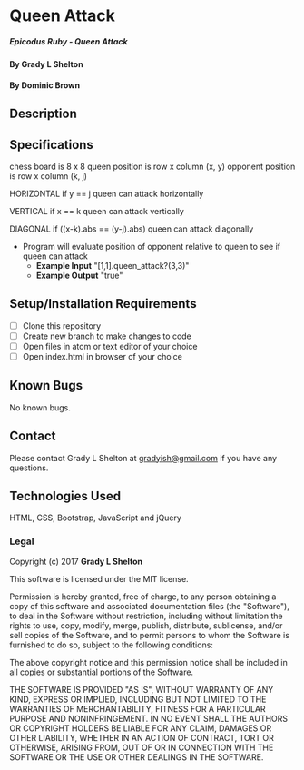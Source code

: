 # Queen Attack

##### Epicodus Ruby - Queen Attack

#### By Grady L Shelton
#### By Dominic Brown

## Description

## Specifications

chess board is 8 x 8
queen position is row x column (x, y)
opponent position is row x column (k, j)

HORIZONTAL
if y == j queen can attack horizontally

VERTICAL
if x == k queen can attack vertically

DIAGONAL
if ((x-k).abs == (y-j).abs) queen can attack diagonally

* Program will evaluate position of opponent relative to queen to see if queen can attack
  * **Example Input** "[1,1].queen_attack?(3,3)"
  * **Example Output** "true"



## Setup/Installation Requirements

- [ ] Clone this repository
- [ ] Create new branch to make changes to code
- [ ] Open files in atom or text editor of your choice
- [ ] Open index.html in browser of your choice

## Known Bugs
No known bugs.

## Contact

Please contact Grady L Shelton at gradyish@gmail.com if you have any questions.

## Technologies Used

HTML, CSS, Bootstrap, JavaScript and jQuery

### Legal

Copyright (c) 2017 **Grady L Shelton**

This software is licensed under the MIT license.

Permission is hereby granted, free of charge, to any person obtaining a copy
of this software and associated documentation files (the "Software"), to deal
in the Software without restriction, including without limitation the rights
to use, copy, modify, merge, publish, distribute, sublicense, and/or sell
copies of the Software, and to permit persons to whom the Software is
furnished to do so, subject to the following conditions:

The above copyright notice and this permission notice shall be included in
all copies or substantial portions of the Software.

THE SOFTWARE IS PROVIDED "AS IS", WITHOUT WARRANTY OF ANY KIND, EXPRESS OR
IMPLIED, INCLUDING BUT NOT LIMITED TO THE WARRANTIES OF MERCHANTABILITY,
FITNESS FOR A PARTICULAR PURPOSE AND NONINFRINGEMENT. IN NO EVENT SHALL THE
AUTHORS OR COPYRIGHT HOLDERS BE LIABLE FOR ANY CLAIM, DAMAGES OR OTHER
LIABILITY, WHETHER IN AN ACTION OF CONTRACT, TORT OR OTHERWISE, ARISING FROM,
OUT OF OR IN CONNECTION WITH THE SOFTWARE OR THE USE OR OTHER DEALINGS IN
THE SOFTWARE.
